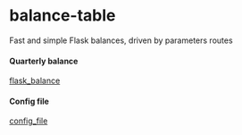 # balance-table

Fast and simple Flask balances, driven by parameters routes

#### Quarterly balance
[flask_balance](doc/balance.PNG)

#### Config file
[config_file](doc/config.PNG)